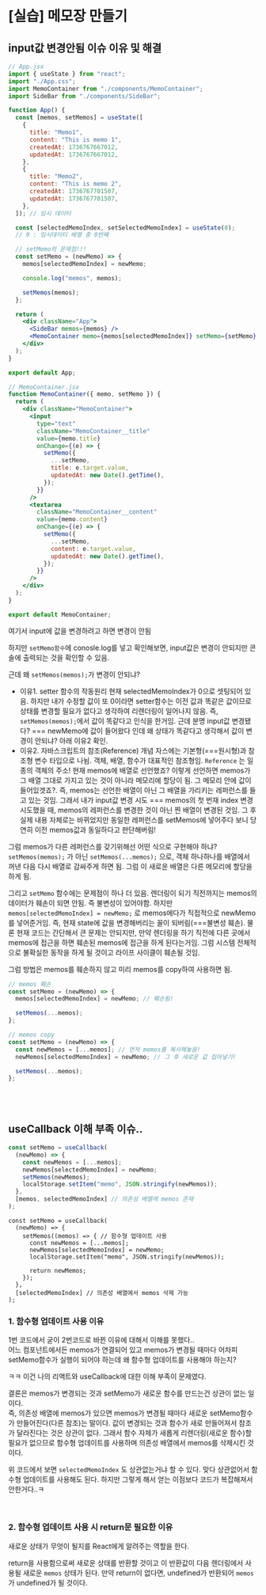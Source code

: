 # [실습] 메모장 만들기

## input값 변경안됨 이슈 이유 및 해결

```jsx
// App.jsx
import { useState } from "react";
import "./App.css";
import MemoContainer from "./components/MemoContainer";
import SideBar from "./components/SideBar";

function App() {
  const [memos, setMemos] = useState([
    {
      title: "Memo1",
      content: "This is memo 1",
      createdAt: 1736767667012,
      updatedAt: 1736767667012,
    },
    {
      title: "Memo2",
      content: "This is memo 2",
      createdAt: 1736767701507,
      updatedAt: 1736767701507,
    },
  ]); // 임시 데이터

  const [selectedMemoIndex, setSelectedMemoIndex] = useState(0);
  // 0 : 임시데이터 배열 중 0번째

  // setMemo의 문제점!!!
  const setMemo = (newMemo) => {
    memos[selectedMemoIndex] = newMemo;

    console.log("memos", memos);

    setMemos(memos);
  };

  return (
    <div className="App">
      <SideBar memos={memos} />
      <MemoContainer memo={memos[selectedMemoIndex]} setMemo={setMemo} />
    </div>
  );
}

export default App;
```

```jsx
// MemoContainer.jsx
function MemoContainer({ memo, setMemo }) {
  return (
    <div className="MemoContainer">
      <input
        type="text"
        className="MemoContainer__title"
        value={memo.title}
        onChange={(e) => {
          setMemo({
            ...setMemo,
            title: e.target.value,
            updatedAt: new Date().getTime(),
          });
        }}
      />
      <textarea
        className="MemoContainer__content"
        value={memo.content}
        onChange={(e) => {
          setMemo({
            ...setMemo,
            content: e.target.value,
            updatedAt: new Date().getTime(),
          });
        }}
      />
    </div>
  );
}

export default MemoContainer;
```

여기서 input에 값을 변경하려고 하면 변경이 안됨

하지만 `setMemo함수`에 conosle.log를 넣고 확인해보면, input값은 변경이 안되지만 콘솔에 출력되는 것을 확인할 수 있음.

근데 왜 `setMemos(memos);`가 변경이 안되냐?

- 이유1. setter 함수의 작동원리
  현재 selectedMemoIndex가 0으로 셋팅되어 있음. 하지만 내가 수정할 값이 또 0이라면 setter함수는 이전 값과 똑같은 값이므로 상태를 변경할 필요가 없다고 생각하여 리렌더링이 일어나지 않음. 즉, `setMemos(memos);`에서 값이 똑같다고 인식을 한거임. 근데 분명 input값 변경됐다? === newMemo에 값이 들어왔다 인데 왜 상태가 똑같다고 생각해서 값이 변경이 안되냐? 아래 이유2 확인.
- 이유2. 자바스크립트의 참조(Reference) 개념
  자스에는 기본형(===원시형)과 참조형 변수 타입으로 나뉨. 객체, 배열, 함수가 대표적인 참조형임. `Reference` 는 일종의 객체의 주소! 현재 memos에 배열로 선언했죠? 이렇게 선언하면 memos가 그 배열 그대로 가지고 있는 것이 아니라 메모리에 할당이 됨. 그 메모리 안에 값이 들어있겟죠?. 즉, memos는 선언한 배열이 아닌 그 배열을 가리키는 레퍼런스를 들고 있는 것임. 그래서 내가 input값 변경 시도 === memos의 첫 번재 index 변경 시도했을 때, memos의 레퍼런스를 변경한 것이 아닌 찐 배열이 변경된 것임. 그 후 실제 내용 자체로는 바뀌었지만 동일한 레퍼런스를 setMemos에 넣어주다 보니 당연히 이전 memos값과 동일하다고 판단해버림!

그럼 memos가 다른 레퍼런스를 갖기위해선 어떤 식으로 구현해야 하냐? `setMemos(memos);` 가 아닌 `setMemos(...memos);` 으로, 객체 하나하나를 배열에서 꺼낸 다음 다시 배열로 감싸주게 하면 됨. 그럼 이 새로운 배열은 다른 메모리에 할당을 하게 됨.

그리고 `setMemo` 함수에는 문제점이 하나 더 있음. 렌더링이 되기 직전까지는 memos의 데이터가 훼손이 되면 안됨. 즉 불변성이 있어야함. 하지만 `memos[selectedMemoIndex] = newMemo;` 로 memos에다가 직접적으로 newMemo를 넣어준거임. 즉, 현재 state에 값을 변경해버리는 꼴이 되버림(===불변성 훼손). 물론 현재 코드는 간단해서 큰 문제는 안되지만, 만약 렌더링을 하기 직전에 다른 곳에서 memos에 접근을 하면 훼손된 memos에 접근을 하게 된다는거임. 그럼 시스템 전체적으로 불확실한 동작을 하게 될 것이고 라이프 사이클이 훼손될 것임.

그럼 방법은 memos를 훼손하지 않고 미리 memos를 copy하여 사용하면 됨.

```jsx
// memos 훼손
const setMemo = (newMemo) => {
  memos[selectedMemoIndex] = newMemo; // 훼손됨!

  setMemos(...memos);
};

// memos copy
const setMemo = (newMemo) => {
  const newMemos = [...memos]; // 먼저 memos를 복사해놓음!
  newMemos[selectedMemoIndex] = newMemo; // 그 후 새로운 값 집어넣기!

  setMemos(...memos);
};
```

<br />
<br />

## useCallback 이해 부족 이슈..

```jsx
const setMemo = useCallback(
  (newMemo) => {
    const newMemos = [...memos];
    newMemos[selectedMemoIndex] = newMemo;
    setMemos(newMemos);
    localStorage.setItem("memo", JSON.stringify(newMemos));
  },
  [memos, selectedMemoIndex] // 의존성 배열에 memos 존재
);
```

```
const setMemo = useCallback(
  (newMemo) => {
    setMemos((memos) => { // 함수형 업데이트 사용
      const newMemos = [...memos];
      newMemos[selectedMemoIndex] = newMemo;
      localStorage.setItem("memo", JSON.stringify(newMemos));

      return newMemos;
    });
  },
  [selectedMemoIndex] // 의존성 배열에서 memos 삭제 가능
);
```

### 1. 함수형 업데이트 사용 이유

1번 코드에서 굳이 2번코드로 바뀐 이유에 대해서 이해를 못했다..  
어느 컴포넌트에서든 memos가 연결되어 있고 memos가 변경될 때마다 어차피 setMemo함수가 실행이 되어야 하는데 왜 함수형 업데이트를 사용해야 하는지?

ㅋㅋ 이건 나의 리액트와 useCallback에 대한 이해 부족이 문제였다.

결론은 memos가 변경되는 것과 setMemo가 새로운 함수를 만드는건 상관이 없는 일이다.  
즉, 의존성 배열에 memos가 있으면 memos가 변경될 때마다 새로운 setMemo함수가 만들어진다(다른 참조)는 말이다. 값이 변경되는 것과 함수가 새로 만들어져서 참조가 달라진다는 것은 상관이 없다. 그래서 함수 자체가 새롭게 리렌더링(새로운 함수)할 필요가 없으므로 함수형 업데이트를 사용하며 의존성 배열에서 memos를 삭제시킨 것이다.

위 코드에서 보면 `selectedMemoIndex` 도 상관없는거냐 할 수 있다. 맞다 상관없어서 함수형 업데이트를 사용해도 된다. 하지만 그렇게 해서 얻는 이점보다 코드가 복잡해져서 안한거다..ㅋ

<br />

### 2. 함수형 업데이트 사용 시 return문 필요한 이유

새로운 상태가 무엇이 될지를 React에게 알려주는 역할을 한다.

return을 사용함으로써 새로운 상태를 반환할 것이고 이 반환값이 다음 렌더링에서 사용될 새로운 `memos` 상태가 된다. 만약 return이 없다면, undefined가 반환되어 `memos`가 undefined가 될 것이다.
